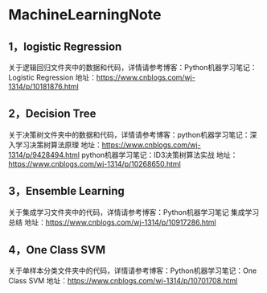 # MachineLearningNote


## 1，logistic Regression 
关于逻辑回归文件夹中的数据和代码，详情请参考博客：Python机器学习笔记：Logistic Regression  地址：https://www.cnblogs.com/wj-1314/p/10181876.html


## 2，Decision Tree 
关于决策树文件夹中的数据和代码，详情请参考博客：python机器学习笔记：深入学习决策树算法原理  地址：https://www.cnblogs.com/wj-1314/p/9428494.html
                                              python机器学习笔记：ID3决策树算法实战     地址：https://www.cnblogs.com/wj-1314/p/10268650.html

## 3，Ensemble Learning
关于集成学习文件夹中的代码，详情请参考博客：Python机器学习笔记 集成学习总结  地址：https://www.cnblogs.com/wj-1314/p/10917286.html

## 4，One Class SVM
关于单样本分类文件夹中的代码，详情请参考博客：Python机器学习笔记：One Class SVM  地址：https://www.cnblogs.com/wj-1314/p/10701708.html

